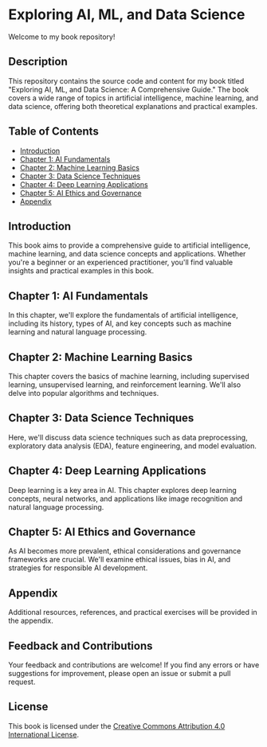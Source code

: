 # Exploring AI, ML, and Data Science

Welcome to my book repository!

## Description
This repository contains the source code and content for my book titled "Exploring AI, ML, and Data Science: A Comprehensive Guide." The book covers a wide range of topics in artificial intelligence, machine learning, and data science, offering both theoretical explanations and practical examples.

## Table of Contents
- [Introduction](#introduction)
- [Chapter 1: AI Fundamentals](#chapter-1-ai-fundamentals)
- [Chapter 2: Machine Learning Basics](#chapter-2-machine-learning-basics)
- [Chapter 3: Data Science Techniques](#chapter-3-data-science-techniques)
- [Chapter 4: Deep Learning Applications](#chapter-4-deep-learning-applications)
- [Chapter 5: AI Ethics and Governance](#chapter-5-ai-ethics-and-governance)
- [Appendix](#appendix)

## Introduction
This book aims to provide a comprehensive guide to artificial intelligence, machine learning, and data science concepts and applications. Whether you're a beginner or an experienced practitioner, you'll find valuable insights and practical examples in this book.

## Chapter 1: AI Fundamentals
In this chapter, we'll explore the fundamentals of artificial intelligence, including its history, types of AI, and key concepts such as machine learning and natural language processing.

## Chapter 2: Machine Learning Basics
This chapter covers the basics of machine learning, including supervised learning, unsupervised learning, and reinforcement learning. We'll also delve into popular algorithms and techniques.

## Chapter 3: Data Science Techniques
Here, we'll discuss data science techniques such as data preprocessing, exploratory data analysis (EDA), feature engineering, and model evaluation.

## Chapter 4: Deep Learning Applications
Deep learning is a key area in AI. This chapter explores deep learning concepts, neural networks, and applications like image recognition and natural language processing.

## Chapter 5: AI Ethics and Governance
As AI becomes more prevalent, ethical considerations and governance frameworks are crucial. We'll examine ethical issues, bias in AI, and strategies for responsible AI development.

## Appendix
Additional resources, references, and practical exercises will be provided in the appendix.

## Feedback and Contributions
Your feedback and contributions are welcome! If you find any errors or have suggestions for improvement, please open an issue or submit a pull request.

## License
This book is licensed under the [Creative Commons Attribution 4.0 International License](https://creativecommons.org/licenses/by/4.0/).
